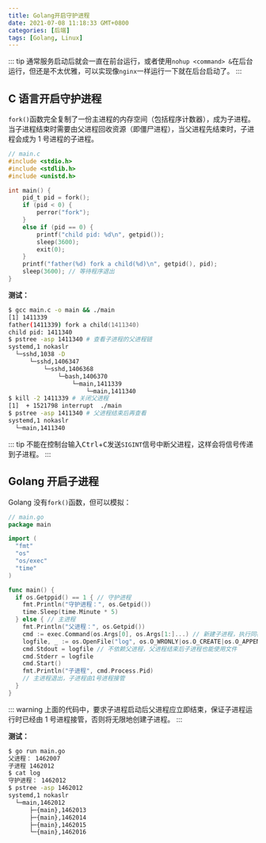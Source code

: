```yaml
---
title: Golang开启守护进程
date: 2021-07-08 11:18:33 GMT+0800
categories: [后端]
tags: [Golang, Linux]
---
```


::: tip
通常服务启动后就会一直在前台运行，或者使用`nohup <command> &`在后台运行，但还是不太优雅，可以实现像`nginx`一样运行一下就在后台启动了。
:::

<!-- more -->

## C 语言开启守护进程

`fork()`函数完全复制了一份主进程的内存空间（包括程序计数器），成为子进程。当子进程结束时需要由父进程回收资源（即僵尸进程），当父进程先结束时，子进程会成为 1 号进程的子进程。

```c
// main.c
#include <stdio.h>
#include <stdlib.h>
#include <unistd.h>

int main() {
    pid_t pid = fork();
    if (pid < 0) {
        perror("fork");
    }
    else if (pid == 0) {
        printf("child pid: %d\n", getpid());
        sleep(3600);
        exit(0);
    }
    printf("father(%d) fork a child(%d)\n", getpid(), pid);
    sleep(3600); // 等待程序退出
}
```

**测试：**

```zsh
$ gcc main.c -o main && ./main
[1] 1411339
father(1411339) fork a child(1411340)
child pid: 1411340
$ pstree -asp 1411340 # 查看子进程的父进程链
systemd,1 nokaslr
  └─sshd,1038 -D
      └─sshd,1406347
          └─sshd,1406368
              └─bash,1406370
                  └─main,1411339
                      └─main,1411340
$ kill -2 1411339 # 关闭父进程
[1]  + 1521798 interrupt  ./main
$ pstree -asp 1411340 # 父进程结束后再查看
systemd,1 nokaslr
  └─main,1411340
```

::: tip
不能在控制台输入<kbd>Ctrl</kbd>+<kbd>C</kbd>发送`SIGINT`信号中断父进程，这样会将信号传递到子进程。
:::

## Golang 开启子进程

Golang 没有`fork()`函数，但可以模拟：

```go
// main.go
package main

import (
  "fmt"
  "os"
  "os/exec"
  "time"
)

func main() {
  if os.Getppid() == 1 { // 守护进程
    fmt.Println("守护进程：", os.Getpid())
    time.Sleep(time.Minute * 5)
  } else { // 主进程
    fmt.Println("父进程：", os.Getpid())
    cmd := exec.Command(os.Args[0], os.Args[1:]...) // 新建子进程，执行同样的代码
    logfile, _ := os.OpenFile("log", os.O_WRONLY|os.O_CREATE|os.O_APPEND, 0777)
    cmd.Stdout = logfile // 不依赖父进程，父进程结束后子进程也能使用文件
    cmd.Stderr = logfile
    cmd.Start()
    fmt.Println("子进程", cmd.Process.Pid)
    // 主进程退出，子进程由1号进程接管
  }
}

```

::: warning
上面的代码中，要求子进程启动后父进程应立即结束，保证子进程运行时已经由 1 号进程接管，否则将无限地创建子进程。
:::

**测试：**

```zsh
$ go run main.go
父进程： 1462007
子进程 1462012
$ cat log
守护进程： 1462012
$ pstree -asp 1462012
systemd,1 nokaslr
  └─main,1462012
      ├─{main},1462013
      ├─{main},1462014
      ├─{main},1462015
      └─{main},1462016
```
